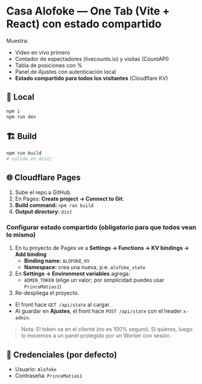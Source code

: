 # Casa Alofoke — One Tab (Vite + React) con estado compartido

Muestra:
- Video en vivo primero
- Contador de espectadores (livecounts.io) y visitas (CountAPI)
- Tabla de posiciones con %
- Panel de Ajustes con autenticación local
- **Estado compartido para todos los visitantes** (Cloudflare KV)

## 🚀 Local
```bash
npm i
npm run dev
```

## 🏗️ Build
```bash
npm run build
# salida en dist/
```

## 🌐 Cloudflare Pages
1. Sube el repo a GitHub.
2. En Pages: **Create project → Connect to Git**.
3. **Build command:** `npm run build`
4. **Output directory:** `dist`

### Configurar estado compartido (obligatorio para que todos vean lo mismo)
1. En tu proyecto de Pages ve a **Settings → Functions → KV bindings → Add binding**  
   - **Binding name:** `ALOFOKE_KV`  
   - **Namespace:** crea una nueva, p.e. `alofoke_state`
2. En **Settings → Environment variables** agrega:  
   - `ADMIN_TOKEN` (elige un valor; por simplicidad puedes usar `PrinceMatias1`)
3. Re-despliega el proyecto.

- El front hace `GET /api/state` al cargar.
- Al guardar en **Ajustes**, el front hace `POST /api/state` con el header `x-admin`.

> Nota: El token va en el cliente (no es 100% seguro). Si quieres, luego lo movemos a un panel protegido por un Worker con sesión.

## 🔑 Credenciales (por defecto)
- Usuario: `Alofoke`
- Contraseña: `PrinceMatias1`
